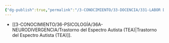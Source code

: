 ```yaml
---
{"dg-publish":true,"permalink":"/3-CONOCIMIENTO/33-DOCENCIA/331-LABOR DOCENTE/Necesidades Educativas Especiales (NEE)/"}
---
```


- [[3-CONOCIMIENTO/36-PSICOLOGÍA/36A-NEURODIVERGENCIA/Trastorno del Espectro Autista (TEA)\|Trastorno del Espectro Autista (TEA)]].

